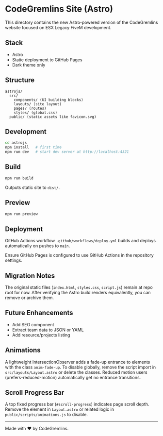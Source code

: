 # CodeGremlins Site (Astro)

This directory contains the new Astro-powered version of the CodeGremlins website focused on ESX Legacy FiveM development.

## Stack

- Astro
- Static deployment to GitHub Pages
- Dark theme only

## Structure

```
astrojs/
  src/
    components/ (UI building blocks)
    layouts/ (site layout)
    pages/ (routes)
    styles/ (global.css)
  public/ (static assets like favicon.svg)
```

## Development

```bash
cd astrojs
npm install   # first time
npm run dev   # start dev server at http://localhost:4321
```

## Build

```bash
npm run build
```

Outputs static site to `dist/`.

## Preview

```bash
npm run preview
```

## Deployment

GitHub Actions workflow `.github/workflows/deploy.yml` builds and deploys automatically on pushes to `main`.

Ensure GitHub Pages is configured to use GitHub Actions in the repository settings.

## Migration Notes

The original static files (`index.html`, `styles.css`, `script.js`) remain at repo root for now. After verifying the Astro build renders equivalently, you can remove or archive them.

## Future Enhancements

- Add SEO component
- Extract team data to JSON or YAML
- Add resource/projects listing

## Animations

A lightweight IntersectionObserver adds a fade-up entrance to elements with the class `anim-fade-up`. To disable globally, remove the script import in `src/layouts/Layout.astro` or delete the classes. Reduced motion users (prefers-reduced-motion) automatically get no entrance transitions.

## Scroll Progress Bar

A top fixed progress bar (`#scroll-progress`) indicates page scroll depth. Remove the element in `Layout.astro` or related logic in `public/scripts/animations.js` to disable.

---

Made with ❤️ by CodeGremlins.
